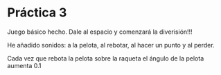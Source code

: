  # Práctica 3
Juego básico hecho. Dale al espacio y comenzará la diverisión!!!

He añadido sonidos: a la pelota, al rebotar, al hacer un punto y al perder.

Cada vez que rebota la pelota sobre la raqueta el ángulo de la pelota aumenta 0.1